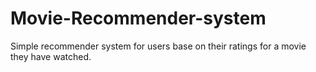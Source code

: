 # Movie-Recommender-system
Simple recommender system for users base on their ratings for a movie they have watched.
